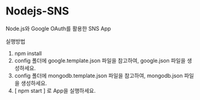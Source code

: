 # Nodejs-SNS
Node.js와 Google OAuth를 활용한 SNS App

실행방법
1) npm install
2) config 폴더에 google.template.json 파일을 참고하여, google.json 파일을 생성하세요.
3) config 폴더에 mongodb.template.json 파일을 참고하여, mongodb.json 파일을 생성하세요.
4) [ npm start ] 로 App을 실행하세요.
